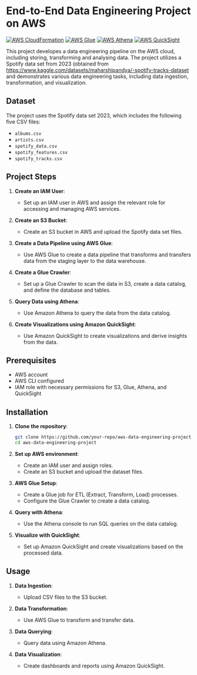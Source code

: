 # End-to-End Data Engineering Project on AWS

[![AWS CloudFormation](https://img.shields.io/badge/AWS-CloudFormation-FF9900.svg?style=for-the-badge&logo=amazon-aws)](https://aws.amazon.com/cloudformation/)
[![AWS Glue](https://img.shields.io/badge/AWS-Glue-232F3E.svg?style=for-the-badge&logo=amazon-aws)](https://aws.amazon.com/glue/)
[![AWS Athena](https://img.shields.io/badge/AWS-Athena-232F3E.svg?style=for-the-badge&logo=amazon-aws)](https://aws.amazon.com/athena/)
[![AWS QuickSight](https://img.shields.io/badge/AWS-QuickSight-232F3E.svg?style=for-the-badge&logo=amazon-aws)](https://aws.amazon.com/quicksight/)

This project developes a data engineering pipeline on the AWS cloud, including storing, transforming and analysing data. The project utilizes a Spotify data set from 2023 (obtained from https://www.kaggle.com/datasets/maharshipandya/-spotify-tracks-dataset and demonstrates various data engineering tasks, including data ingestion, transformation, and visualization.

## Dataset

The project uses the Spotify data set 2023, which includes the following five CSV files:
- `albums.csv`
- `artists.csv`
- `spotify_data.csv`
- `spotify_features.csv`
- `spotify_tracks.csv`

## Project Steps

1. **Create an IAM User**:
    - Set up an IAM user in AWS and assign the relevant role for accessing and managing AWS services.

2. **Create an S3 Bucket**:
    - Create an S3 bucket in AWS and upload the Spotify data set files.

3. **Create a Data Pipeline using AWS Glue**:
    - Use AWS Glue to create a data pipeline that transforms and transfers data from the staging layer to the data warehouse.

4. **Create a Glue Crawler**:
    - Set up a Glue Crawler to scan the data in S3, create a data catalog, and define the database and tables.

5. **Query Data using Athena**:
    - Use Amazon Athena to query the data from the data catalog.

6. **Create Visualizations using Amazon QuickSight**:
    - Use Amazon QuickSight to create visualizations and derive insights from the data.

## Prerequisites

- AWS account
- AWS CLI configured
- IAM role with necessary permissions for S3, Glue, Athena, and QuickSight

## Installation

1. **Clone the repository**:

    ```bash
    git clone https://github.com/your-repo/aws-data-engineering-project.git
    cd aws-data-engineering-project
    ```

2. **Set up AWS environment**:
    - Create an IAM user and assign roles.
    - Create an S3 bucket and upload the dataset files.

3. **AWS Glue Setup**:
    - Create a Glue job for ETL (Extract, Transform, Load) processes.
    - Configure the Glue Crawler to create a data catalog.

4. **Query with Athena**:
    - Use the Athena console to run SQL queries on the data catalog.

5. **Visualize with QuickSight**:
    - Set up Amazon QuickSight and create visualizations based on the processed data.

## Usage

1. **Data Ingestion**:
    - Upload CSV files to the S3 bucket.

2. **Data Transformation**:
    - Use AWS Glue to transform and transfer data.

3. **Data Querying**:
    - Query data using Amazon Athena.

4. **Data Visualization**:
    - Create dashboards and reports using Amazon QuickSight.
